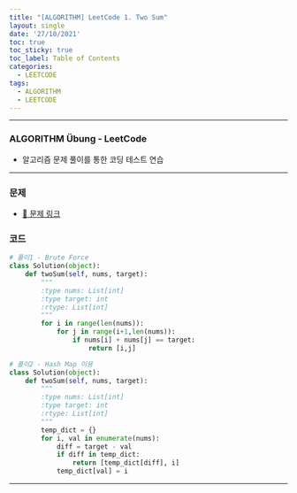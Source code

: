 ```yaml
---
title: "[ALGORITHM] LeetCode 1. Two Sum"
layout: single
date: '27/10/2021'
toc: true
toc_sticky: true
toc_label: Table of Contents
categories:
  - LEETCODE
tags:
  - ALGORITHM
  - LEETCODE
---
```


---
### ALGORITHM Übung - LeetCode
* 알고리즘 문제 풀이를 통한 코딩 테스트 연습

---

### 문제
* [🔗 문제 링크](https://leetcode.com/problems/two-sum/)

### 코드
```python
# 풀이1 - Brute Force
class Solution(object):
    def twoSum(self, nums, target):
        """
        :type nums: List[int]
        :type target: int
        :rtype: List[int]
        """
        for i in range(len(nums)):
            for j in range(i+1,len(nums)):
                if nums[i] + nums[j] == target:
                    return [i,j]

# 풀이2 - Hash Map 이용
class Solution(object):
    def twoSum(self, nums, target):
        """
        :type nums: List[int]
        :type target: int
        :rtype: List[int]
        """
        temp_dict = {}
        for i, val in enumerate(nums):
            diff = target - val
            if diff in temp_dict:
                return [temp_dict[diff], i]
            temp_dict[val] = i
```

---